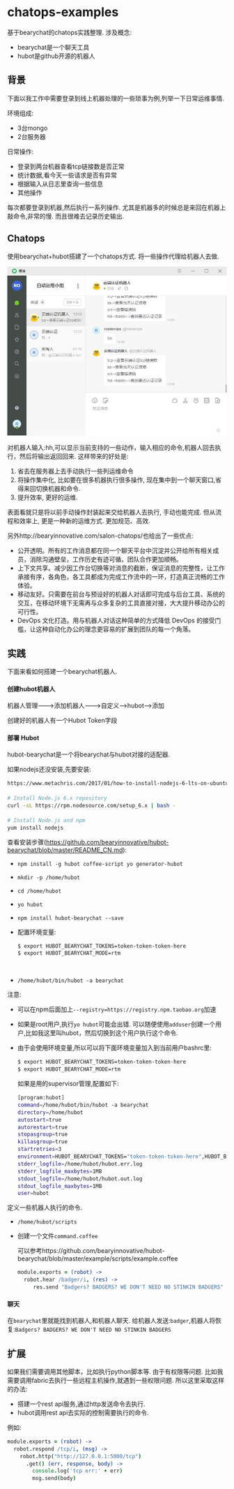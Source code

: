 # chatops-examples
基于bearychat的chatops实践整理. 涉及概念:

- bearychat是一个聊天工具
- hubot是github开源的机器人

##  背景

下面以我工作中需要登录到线上机器处理的一些琐事为例,列举一下日常运维事情.

环境组成:

- 3台mongo
- 2台服务器

日常操作:

- 登录到两台机器查看tcp链接数是否正常
- 统计数据,看今天一些请求是否有异常
- 根据输入从日志里查询一些信息
- 其他操作

每次都要登录到机器,然后执行一系列操作.  尤其是机器多的时候总是来回在机器上敲命令,非常的慢. 而且很难去记录历史输出.

## Chatops

 使用bearychat+hubot搭建了一个chatops方式. 将一些操作代理给机器人去做.

![](images/bot.jpg)

对机器人输入:hh,可以显示当前支持的一些动作，输入相应的命令,机器人回去执行，然后将输出返回回来. 这样带来的好处是:

1. 省去在服务器上去手动执行一些列运维命令
2. 将操作集中化, 比如要在很多机器执行很多操作, 现在集中到一个聊天窗口,省得来回切换机器和命令.
3. 提升效率, 更好的运维. 

表面看就只是将以前手动操作封装起来交给机器人去执行, 手动也能完成. 但从流程和效率上, 更是一种新的运维方式. 更加规范、高效. 

另外http://bearyinnovative.com/salon-chatops/也给出了一些优点:

- 公开透明。所有的工作消息都在同一个聊天平台中沉淀并公开给所有相关成员，消除沟通壁垒，工作历史有迹可循，团队合作更加顺畅。
- 上下文共享。减少因工作台切换等对消息的截断，保证消息的完整性，让工作承接有序，各角色，各工具都成为完成工作流中的一环，打造真正流畅的工作体验。
- 移动友好。只需要在前台与预设好的机器人对话即可完成与后台工具、系统的交互，在移动环境下无需再与众多复杂的工具直接对接，大大提升移动办公的可行性。
- DevOps 文化打造。用与机器人对话这种简单的方式降低 DevOps 的接受门槛，让这种自动化办公的理念更容易的扩展到团队的每一个角落。



## 实践

下面来看如何搭建一个bearychat机器人.

####  创建hubot机器人

机器人管理--->添加机器人--->自定义-->hubot-->添加

创建好的机器人有一个Hubot Token字段



#### 部署 Hubot

hubot-bearychat是一个将bearychat与hubot对接的适配器.

如果nodejs还没安装,先要安装:
```bash
https://www.metachris.com/2017/01/how-to-install-nodejs-6-lts-on-ubuntu-and-centos/

# Install Node.js 6.x repository
curl -sL https://rpm.nodesource.com/setup_6.x | bash -

# Install Node.js and npm
yum install nodejs
```

查看安装步骤(https://github.com/bearyinnovative/hubot-bearychat/blob/master/README_CN.md):

- `npm install -g hubot coffee-script yo generator-hubot`

- `mkdir -p /home/hubot`

- `cd /home/hubot`

- `yo hubot`

- `npm install hubot-bearychat --save` 

- 配置环境变量:

  ```bash
  $ export HUBOT_BEARYCHAT_TOKENS=token-token-token-here
  $ export HUBOT_BEARYCHAT_MODE=rtm
  ```

  ​

- `/home/hubot/bin/hubot -a bearychat`



注意: 

- 可以在npm后面加上`--registry=https://registry.npm.taobao.org`加速


- 如果是root用户,执行`yo hubot`可能会出错. 可以随便使用`adduser`创建一个用户,比如我这里叫hubot，然后切换到这个用户执行这个命令.

- 由于会使用环境变量,所以可以将下面环境变量加入到当前用户bashrc里:

  ```bash
  $ export HUBOT_BEARYCHAT_TOKENS=token-token-token-here
  $ export HUBOT_BEARYCHAT_MODE=rtm
  ```

  如果是用的supervisor管理,配置如下:

  ```bash
  [program:hubot]
  command=/home/hubot/bin/hubot -a bearychat
  directory=/home/hubot
  autostart=true
  autorestart=true
  stopasgroup=true
  killasgroup=true
  startretries=3
  environment=HUBOT_BEARYCHAT_TOKENS="token-token-token-here",HUBOT_BEARYCHAT_MODE="rtm"
  stderr_logfile=/home/hubot/hubot.err.log
  stderr_logfile_maxbytes=1MB
  stdout_logfile=/home/hubot/hubot.out.log
  stdout_logfile_maxbytes=1MB
  user=hubot

  ```



定义一些机器人执行的命令. 

- `/home/hubot/scripts`

- 创建一个文件`command.coffee`

  可以参考https://github.com/bearyinnovative/hubot-bearychat/blob/master/example/scripts/example.coffee

  ```coffeescript
  module.exports = (robot) ->
    robot.hear /badger/i, (res) ->
       res.send "Badgers? BADGERS? WE DON'T NEED NO STINKIN BADGERS"
  ```



#### 聊天

在`bearychat`里就能找到机器人,和机器人聊天. 给机器人发送:`badger`,机器人将恢复:`Badgers? BADGERS? WE DON'T NEED NO STINKIN BADGERS`



## 扩展

如果我们需要调用其他脚本，比如执行python脚本等. 由于有权限等问题. 比如我需要调用fabric去执行一些远程主机操作,就遇到一些权限问题. 所以这里采取这样的办法:

- 搭建一个rest api服务,通过http发送命令去执行.
- hubot调用rest api去实际的控制需要执行的命令.

例如:

```coffeescript
module.exports = (robot) ->
  robot.respond /tcp/i, (msg) ->
    robot.http("http://127.0.0.1:5000/tcp")
      .get() (err, response, body) ->
        console.log('tcp err:' + err)
        msg.send(body)
```











